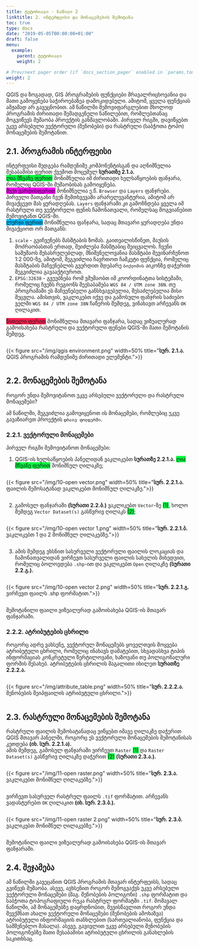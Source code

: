 ```yaml
---
title: ტუტორიალი - ნაწილი 2
linktitle: 2. ინტერფეისი და მონაცემების შემოტანა
toc: true
type: docs
date: "2019-05-05T00:00:00+01:00"
draft: false
menu:
  example:
    parent: ტუტორიალი
    weight: 2

# Prev/next pager order (if `docs_section_pager` enabled in `params.toml`)
weight: 2
---
```


QGIS და ზოგადად, GIS პროგრამების ფუნქციები მრავალრიცხოვანია და მათი გამოყენება საჭიროებაზეა დამოკიდებული. ამიტომ, ყველა ფუნქციას ამჟამად არ გავეცნობით. ამ ნაწილში შემოვიფარგლებით მხოლოდ პროგრამის ძირითადი შემადგენელი ნაწილებით, რომლებთანაც მოგვიწევს მუშაობა პროექტის განმავლობაში. პირველ რიგში, დავიწყებთ უკვე არსებული ვექტორული (შენობები) და რასტრული (საბჭოთა ტოპო) მონაცემების შემოტანით. 

## 2.1. პროგრამის ინტერფეისი

ინტერფეისი შედგება რამდენიმე კომპონენტისგან და აღნიშნულია შესაბამისი ფერით ქვემოთ მოცემულ <b>სურათზე 2.1.ა.</b>  
<span style="background-color: #00f93e"> ღია მწვანე ფერით</span> მონიშნულია იმ ძირითადი ხელსაწყოების ფანჯარა, რომელიც QGIS-ში მუშაობისას გამოიყენება.  
<span style="background-color: #f600f9 ">მუქი ვარდისფერით</span> მონიშნულია ე.წ. `Browser` და `Layers` ფანჯრები. პირველი მათგანი ჩვენ შემთხვევაში არარელევანტურია, ამიტომ არ მივაქცევთ მას ყურადღებას. `Layers` ფანჯარაში კი გამოჩნდება ყველა იმ რასტრული თუ ვექტორული ფენის ჩამონათვალი, რომელსაც მოგვიანებით შემოვიტანთ QGIS-ში.  
<span style="background-color: #00b7f9 ">ლურჯი ფერით</span> მონიშნულია ფანჯარა, სადაც მთავარი ყურადღება უნდა მივაქციოთ ორ მათგანს:
  1. `scale` - გვიჩვენებს მასშტაბის ზომას. გაითვალისწინეთ, მაუსის მოძრაობასთან ერთად, შეიძლება მასშტაბიც შეიცვალოს. ჩვენი სამუშაოს შესასრულებლად, მნიშვნელოვანია მასშტაბი შევინარჩუნოთ 1:2 000-ზე, ამიტომ, შეგვიძლია ჩავრთოთ ჩამკეტი ფუნქცია, რომელიც მასშტაბის მაჩვენებლის გვერდით მდებარე `ბოქლომის` აიკონზე დაჭერით შეგვიძლია გავააქტიუროთ.
  2. `EPSG:32638` - გვეუბნება რომ ვმუშაობთ იმ კოორდინატთა სისტემაში, რომელიც ჩვენს რეგიონს შეესაბამება `WGS 84 / UTM zone 38N`. თუ პროგრამაში ეს მაჩვენებელი განსხვავებულია, შესაძლებელია მისი შეცვლა. ამისთვის, ვაკლიკებთ იქვე და გამოსული ფანჯრის საძიებო ველში `WGS 84 / UTM zone 38N` ჩაწერის შემდეგ, ვინახავთ არჩევანს `OK` ღილაკით. 

<span style="background-color: #fd1f50 ">წითელი ფერით</span> მონიშნულია მთავარი ფანჯარა, სადაც ვიზუალურად გამოისახება რასტრული და ვექტორული ფენები QGIS-ში მათი შემოტანის შემდეგ.

<!DOCTYPE html>
<html>
<head>
<meta name="viewport" content="width=device-width, initial-scale=1">
</head>
<body>
<div class="row">
  <div class="column" style="">
    <p>{{< figure src="/img/qgis environment.png" width=50% title="<b>სურ. 2.1.ა.</b> QGIS პროგრამის რამდენიმე ძირითადი ელემენტი.">}}</p>
  </div>
</div>
</body>
</html>

## 2.2. მონაცემების შემოტანა

როგორ უნდა შემოვიტანოთ უკვე არსებული ვექტორული და რასტრული მონაცემები?  

ამ ნაწილში, შეგვიძლია გამოვიყენოთ ის მონაცემები, რომლებიც უკვე გავაზიარეთ პროექტის `დრაივ ფოლდერში`. 

### 2.2.1. ვექტორული მონაცემები

პირველ რიგში შემოვიტანოთ მონაცემები: 

  1. QGIS-ის ხელსაწყოების პანელიდან ვაკლიკებთ <b>სურათზე 2.2.1.ა.</b> <span style="background-color: #00f93e"> ღია მწვანე ფერით</span> მონიშნულ ღილაკზე;

<div class="row">
  <div class="column" style="">
    <p>{{< figure src="/img/10-open vector.png" width=50% title="<b>სურ. 2.2.1.ა.</b> ფაილის შემოსატანად ვაკლიკებთ მონიშნულ ღილაკზე.">}}</p>
  </div>
</div>

  2. გამოსულ ფანჯარაში <b>(სურათი 2.2.ბ.)</b> ვაკლიკებთ `Vector`-ზე <span style="background-color: #00f93e">(1)</span>, ხოლო შემდეგ `Vector Dataset(s)` გასწვრივ ღილაკს <span style="background-color: #00f93e">(2)</span>;

<div class="row">
  <div class="column" style="">
    <p>{{< figure src="/img/10-open vector 1.png" width=50% title="<b>სურ. 2.2.1.ბ.</b> ვაკლიკებთ 1 და 2 მონიშნულ ღილაკებზე.">}}</p>
  </div>
</div>

  3. ამის შემდეგ ვხსნით სასურველი ვექტორული ფაილის ლოკაციას და ჩამონათვალიდან ვირჩევთ სასურველი ფაილის სახელის მიხედვით, რომელიც ბოლოვდება `.shp`-ით და ვაკლიკებთ `Open` ღილაკზე <b>(სურათი 2.2.გ.).</b> 

<div class="row">
  <div class="column" style="">
    <p>{{< figure src="/img/10-open vector 2.png" width=50% title="<b>სურ. 2.2.1.გ.</b> ვირჩევთ ფაილს .shp ფორმატით.">}}</p>
  </div>
</div>

შემოტანილი ფაილი ვიზუალურად გამოისახება QGIS-ის მთავარ ფანჯარაში. 

### 2.2.2. ატრიბუტების ცხრილი

როგორც ადრე ვახსენე, ვექტორულ მონაცემებს ყოველთვის მოყვება ატრიბუტული ცხრილი, რომელიც ინახავს დამატებით, სხვადასხვა ტიპის ინფორმაციას კონკრეტული წერტილოვანი, ხაზოვანი თუ პოლიგონალური ფორმის შესახებ. ატრიბუტების ცხრილის მაგალითი იხილეთ <b>სურათზე 2.2.2.ა.</b>

<div class="row">
  <div class="column" style="">
    <p>{{< figure src="/img/attribute_table.png" width=50% title="<b>სურ. 2.2.2.ა.</b> შენობების შეიპფაილის ატრიბუტული ცხრილი.">}}</p>
  </div>
</div>

## 2.3. რასტრული მონაცემების შემოტანა 

რასტრული ფაილის შემოსატანადაც ვიწყებთ იმავე ღილაკზე დაჭერით QGIS მთავარ პანელში, როგორც ეს ვექტორული მონაცემების შემოტანისას კეთდება <b>(იხ. სურ. 2.2.1.ა).</b>  
ამის შემდეგ, გამოსულ ფანჯარაში ვირჩევთ `Raster` <span style="background-color: #00f93e">(1)</span> და `Raster Dataset(s)` გასწვრივ ღილაკზე დაჭერით <span style="background-color: #00f93e">(2)</span> <b>(სურათი 2.3.ა.).</b>

<div class="row">
  <div class="column" style="">
    <p>{{< figure src="/img/11-open raster.png" width=50% title="<b>სურ. 2.3.ა.</b> ვაკლიკებთ მონიშნულ ღილაკებზე.">}}</p>
  </div>
</div>

ვირჩევთ სასურველ რასტრულ ფაილს `.tif` ფორმატით. არჩევანს ვადასტურებთ `OK` ღილაკით <b>(იხ. სურ. 2.3.ბ.).</b>

<div class="row">
  <div class="column" style="">
    <p>{{< figure src="/img/11-open raster 2.png" width=50% title="<b>სურ. 2.3.ბ.</b> ვაკლიკებთ მონიშნულ ღილაკებზე.">}}</p>
  </div>
</div>

შემოტანილი ფაილი ვიზუალურად გამოისახება QGIS-ის მთავარ ფანჯარაში. 

## 2.4. შეჯამება

ამ ნაწილში გავეცანით QGIS პროგრამის მთავარ ინტერფეისს, სადაც გვიწევს მუშაობა. ასევე, ავხსენით როგორ შემოგვაქვს უკვე არსებული ვექტორული მონაცემები (მაგ. შენობების პოლიგონი) `.shp` ფორმატით და საბჭოთა ტოპოგრაფიული რუკა რასტრულ ფორმატში `.tif`. 
მომავალ ნაწილში, ამ მონაცემებზე დაყრდნობით, შევისწავლით როგორ უნდა შევქმნათ ახალი ვექტორული მონაცემები (შენობების ამოხაზვა) ატრიბუტული ინფორმაციის თანხლებით (სართუალიანობა, ფუნქცია და სამშენებლო მასალა). ასევე, გავივლით უკვე არსებული შენობების პოლიგონებზე მათი შესაბამისი ატრიბუტული ცხრილის განახლების საკითხსაც. 